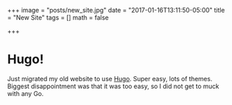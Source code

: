 +++
image = "posts/new_site.jpg"
date = "2017-01-16T13:11:50-05:00"
title = "New Site"
tags = []
math = false

+++

# Hugo!

Just migrated my old website to use [Hugo](https://gohugo.io/).  Super easy, lots of themes.  
Biggest disappointment was that it was too easy, so I did not get to muck with any Go.  
